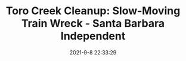 ---
"title": "Toro Creek Cleanup: Slow-Moving Train Wreck - Santa Barbara Independent"
"date": "2021-9-8 22:33:29"
"feed_name": "GOOGLENEWS"
"feed_website": "https://news.google.com/search?q=drilling%2Bincident&hl=en-US&gl=US&ceid=US:en"
"feed_rss": "https://news.google.com/rss/search?q=drilling%2Bincident&hl=en-US&gl=US&ceid=US:en"
"link": "https://www.independent.com/2021/09/08/toro-creek-cleanup-slow-moving-train-wreck/"
"file": "_posts/1-1-2021-26fb8d50a5eadef6aea4d5bd4b1b98b6c33b884c.md"
"accident": "1"
"drilling": "0"
---